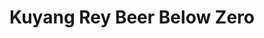 ---
title: "Kuyang Rey Beer Below Zero"
url: /calamba-city/kuyang-rey-beer-below-zero/
shop: alcohol
---